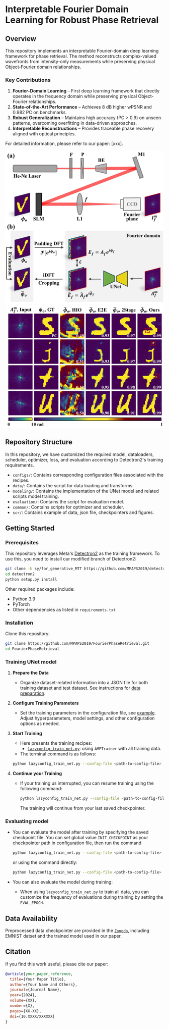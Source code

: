 [//]: # (This directory provides definitions for a few common models, dataloaders, scheduler,)

[//]: # (and optimizers that are often used in training.)

[//]: # (The definition of these objects are provided in the form of lazy instantiation:)

[//]: # (their arguments can be edited by users before constructing the objects.)

[//]: # (They can be imported, or loaded by `model_zoo.get_config` API in users' own configs.)


#  Interpretable Fourier Domain Learning for Robust Phase Retrieval

## Overview
This repository implements an interpretable Fourier-domain deep learning framework for phase retrieval. The method reconstructs complex-valued wavefronts from intensity-only measurements while preserving physical Object-Fourier domain relationships.

### Key Contributions
1. **Fourier-Domain Learning** – First deep learning framework that directly operates in the frequency domain while preserving physical Object-Fourier relationships.
2. **State-of-the-Art Performance** – Achieves 8 dB higher wPSNR and 0.982 PC on benchmarks.
3. **Robust Generalization** – Maintains high accuracy (PC > 0.9) on unseen patterns, overcoming overfitting in data-driven approaches.
4. **Interpretable Reconstructions** – Provides traceable phase recovery aligned with optical principles.

For detailed information, please refer to our paper: [xxx].

![Experimental setup and training framework](src/M1-SetupAndDataAcquisition.jpg)
![In-domain results](src/R1-Results_InDomain.jpg)

## Repository Structure
In this repository, we have customized the required model, dataloaders, scheduler, optimizer, loss, and evaluation according to Detectron2's training requirements.

- `configs/`: Contains corresponding configuration files associated with the recipes.
- `data/`: Contains the script for data loading and transforms.
- `modeling/`: Contains the implementation of the UNet model and related scripts model training.
- `evaluation/`: Contains the script for evaluation model.
- `common/`: Contains scripts for optimizer and scheduler.
- `scr/`: Contains example of data, json file, checkpointers and figures. 

## Getting Started

### Prerequisites

This repository leverages Meta's [Detectron2](https://github.com/facebookresearch/detectron2) as the training framework. To use this, you need to install our modified branch of Detectron2:
```bash
git clone -b sy/for_generative_MTT https://github.com/MPAPS2019/detectron2.git
cd detectron2
python setup.py install
```
Other required packages include:
- Python 3.9
- PyTorch
- Other dependencies as listed in `requirements.txt`

### Installation

Clone this repository:

```bash
git clone https://github.com/MPAPS2019/FourierPhaseRetrieval.git
cd FourierPhaseRetrieval
```

### Training UNet model
1. **Prepare the Data**
   - Organize dataset-related information into a JSON file for both training dataset and test dataset. See instructions for [data preparation](data/README.md).

2. **Configure Training Parameters**
   - Set the training parameters in the configuration file, see [example](configs/baseline_basicunet_FourierAmp2SLMFFTField_IFFT.py). Adjust hyperparameters, model settings, and other configuration options as needed.

3. **Start Training**
   - Here presents the training recipes:
     - [`lazyconfig_train_net.py`](recipes/lazyconfig_train_net.py): using `AMPTrainer` with all training data.
   -  The terminal command is as follows:

     ```bash
     python lazyconfig_train_net.py --config-file <path-to-config-file>
     ```
     
4. **Continue your Training**
   - If your training us interrupted, you can resume training using the following command:
   
     ```bash
     python lazyconfig_train_net.py --config-file <path-to-config-file> --resume
     ```
     The training will continue from your last saved checkpointer.


### Evaluating model
   - You can evaluate the model after training by specifying the saved checkpoint file. You can set global value `INIT_CHECKPOINT` as your checkpointer path in configuration file, then run the command
   
     ```bash
     python lazyconfig_train_net.py --config-file <path-to-config-file> --eval-only 
     ```
     
     or using the command directly:
   
     ```bash
     python lazyconfig_train_net.py --config-file <path-to-config-file> --eval-only train.checkpoint=<path-to-checkpoint-file>
     ```
     
   - You can also evaluate the model during training:
     - When using `lazyconfig_train_net.py` to train all data, you can customize the frequency of evaluations during training by setting the `EVAL_EPOCH`.
   

## Data Availability
Preprocessed data checkpointer are provided in the [`Zonodo`](https://zenodo.org/records/15251921), including EMNIST datset and the trained model used in our paper.

## Citation
If you find this work useful, please cite our paper:

```bibtex
@article{your_paper_reference,
  title={Your Paper Title},
  author={Your Name and Others},
  journal={Journal Name},
  year={2024},
  volume={XX},
  number={X},
  pages={XX-XX},
  doi={10.XXXX/XXXXXX}
}
```
